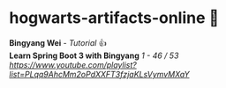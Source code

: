 # hogwarts-artifacts-online :sparkler:
**Bingyang Wei** - _Tutorial_ :+1:\
**Learn Spring Boot 3 with Bingyang** _1 - 46 / 53_\
_https://www.youtube.com/playlist?list=PLqq9AhcMm2oPdXXFT3fzjaKLsVymvMXaY_

